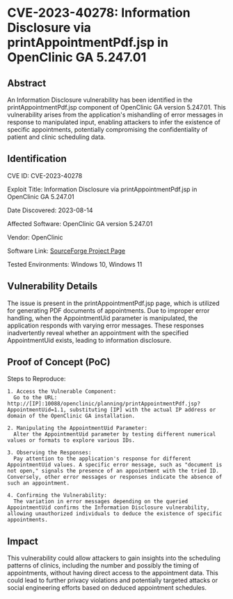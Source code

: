 # CVE-2023-40278: Information Disclosure via printAppointmentPdf.jsp in OpenClinic GA 5.247.01
## Abstract
An Information Disclosure vulnerability has been identified in the printAppointmentPdf.jsp component of OpenClinic GA version 5.247.01. This vulnerability arises from the application's mishandling of error messages in response to manipulated input, enabling attackers to infer the existence of specific appointments, potentially compromising the confidentiality of patient and clinic scheduling data.

## Identification
CVE ID: CVE-2023-40278

Exploit Title: Information Disclosure via printAppointmentPdf.jsp in OpenClinic GA 5.247.01

Date Discovered: 2023-08-14

Affected Software: OpenClinic GA version 5.247.01

Vendor: OpenClinic

Software Link: [SourceForge Project Page](https://sourceforge.net/projects/open-clinic/)

Tested Environments: Windows 10, Windows 11

## Vulnerability Details
The issue is present in the printAppointmentPdf.jsp page, which is utilized for generating PDF documents of appointments. Due to improper error handling, when the AppointmentUid parameter is manipulated, the application responds with varying error messages. These responses inadvertently reveal whether an appointment with the specified AppointmentUid exists, leading to information disclosure.

## Proof of Concept (PoC)
  Steps to Reproduce:

    1. Access the Vulnerable Component:
      Go to the URL: http://[IP]:10088/openclinic/planning/printAppointmentPdf.jsp?AppointmentUid=1.1, substituting [IP] with the actual IP address or domain of the OpenClinic GA installation.

    2. Manipulating the AppointmentUid Parameter:
      Alter the AppointmentUid parameter by testing different numerical values or formats to explore various IDs.

    3. Observing the Responses:
      Pay attention to the application's response for different AppointmentUid values. A specific error message, such as "document is not open," signals the presence of an appointment with the tried ID. Conversely, other error messages or responses indicate the absence of such an appointment.

    4. Confirming the Vulnerability:
      The variation in error messages depending on the queried AppointmentUid confirms the Information Disclosure vulnerability, allowing unauthorized individuals to deduce the existence of specific appointments.

## Impact
This vulnerability could allow attackers to gain insights into the scheduling patterns of clinics, including the number and possibly the timing of appointments, without having direct access to the appointment data. This could lead to further privacy violations and potentially targeted attacks or social engineering efforts based on deduced appointment schedules.

